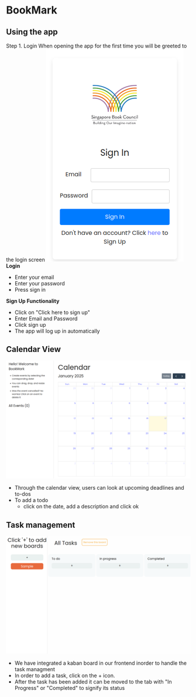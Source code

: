 # BookMark

## Using the app

Step 1. Login
When opening the app for the first time you will be greeted to the login screen
![alt text](image.png)
**Login**

- Enter your email
- Enter your password
- Press sign in

**Sign Up Functionality**

- Click on "Click here to sign up"
- Enter Email and Password
- Click sign up
- The app will log up in automatically

## **Calendar View**

![alt text](image-1.png)

- Through the calendar view, users can look at upcoming deadlines and to-dos
- To add a todo
  - click on the date, add a description and click ok

## Task management

![alt text](image-2.png)

- We have integrated a kaban board in our frontend inorder to handle the task managment
- In order to add a task, click on the + icon.
- After the task has been added it can be moved to the tab with "In Progress" or "Completed" to signify its status
